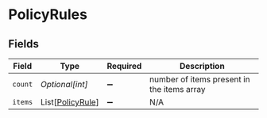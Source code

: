 # PolicyRules


## Fields

| Field                                                 | Type                                                  | Required                                              | Description                                           |
| ----------------------------------------------------- | ----------------------------------------------------- | ----------------------------------------------------- | ----------------------------------------------------- |
| `count`                                               | *Optional[int]*                                       | :heavy_minus_sign:                                    | number of items present in the items array            |
| `items`                                               | List[[PolicyRule](../../models/shared/policyrule.md)] | :heavy_minus_sign:                                    | N/A                                                   |